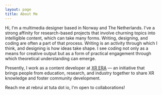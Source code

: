 ```yaml
---
layout: page
title: About Me
---
```


Hi, I'm a multimedia designer based in Norway and The Netherlands. I've a strong affinity for research-based projects that involve churning topics into intelligible content, which can take many forms. Writing, designing, and coding are often a part of that process. Writing is an activity through which I think, and designing is how ideas take shape. I see coding not only as a means for creative output but as a form of practical engagement through which theoretical understanding can emerge.

Presently, I work as a content developer at [XR ERA](https://xrera.eu/) — an initiative that brings people from education, research, and industry together to share XR knowledge and foster community development.

Reach me at rebrui at tuta dot io, I'm open to collaborations!

<!-- <div style="padding:56.25% 0 0 0;position:relative;"><iframe src="https://player.vimeo.com/video/191818024?h=ce3cfce55b" style="position:absolute;top:0;left:0;width:100%;height:100%;" frameborder="0" allow="autoplay; fullscreen; picture-in-picture" allowfullscreen></iframe></div><script src="https://player.vimeo.com/api/player.js"></script> -->
